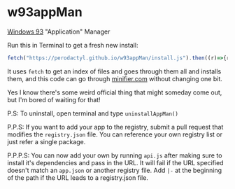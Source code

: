 # w93appMan
[Windows 93](https://www.windows93.net/) "Application" Manager

Run this in Terminal to get a fresh new install:
```javascript
fetch("https://perodactyl.github.io/w93appMan/install.js").then((r)=>{r.text().then((t)=>{eval(t)})})
```
It uses `fetch` to get an index of files and goes through them all and installs them, and this code can go through [minifier.com](https://minifier.com) without changing one bit.



Yes I know there's some weird official thing that might someday come out, but I'm bored of waiting for that!

P.S: To uninstall, open terminal and type `uninstallAppMan()`

P.P.S: If you want to add your app to the registry, submit a pull request that modifies the `registry.json` file. You can reference your own registry list or just refer a single package.

P.P.P.S: You can now add your own by running `api.js` after making sure to install it's dependencies and pass in the URL. It will fail if the URL specified doesn't match an `app.json` or another registry file. Add `|-` at the beginning of the path if the URL leads to a registry.json file.
